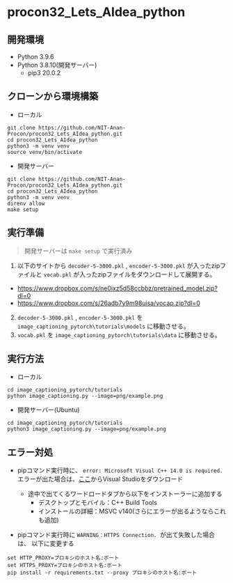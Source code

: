 # procon32_Lets_AIdea_python

## 開発環境
- Python 3.9.6
- Python 3.8.10(開発サーバー)
  - pip3 20.0.2
## クローンから環境構築

- ローカル

```
git clone https://github.com/NIT-Anan-Procon/procon32_Lets_AIdea_python.git
cd procon32_Lets_AIdea_python
python3 -m venv venv
source venv/bin/activate
```

- 開発サーバー

```
git clone https://github.com/NIT-Anan-Procon/procon32_Lets_AIdea_python.git
cd procon32_Lets_AIdea_python
python3 -m venv venv
direnv allow
make setup
```

## 実行準備

> 開発サーバーは `make setup` で実行済み

1. 以下のサイトから `decoder-5-3000.pkl` , `encoder-5-3000.pkl` が入ったzipファイルと `vocab.pkl` が入ったzipファイルをダウンロードして展開する。
  - https://www.dropbox.com/s/ne0ixz5d58ccbbz/pretrained_model.zip?dl=0
  - https://www.dropbox.com/s/26adb7y9m98uisa/vocap.zip?dl=0
2. `decoder-5-3000.pkl` , `encoder-5-3000.pkl` を `image_captioning_pytorch\tutorials\models` に移動させる。
3. `vocab.pkl` を `image_captioning_pytorch\tutorials\data` に移動させる。

## 実行方法

- ローカル

```
cd image_captioning_pytorch/tutorials
python image_captioning.py --image=png/example.png 
```

- 開発サーバー(Ubuntu)

```
cd image_captioning_pytorch/tutorials
python3 image_captioning.py --image=png/example.png 
```

## エラー対処  

- pipコマンド実行時に、 `error: Microsoft Visual C++ 14.0 is required.` エラーが出た場合は、[ここ](https://visualstudio.microsoft.com/ja/downloads/)からVisual Studioをダウンロード
  - 途中で出てくるワードロードタブから以下をインストーラーに追加する  
    - デスクトップとモバイル：C++ Build Tools  
    - インストールの詳細：MSVC v140(さらにエラーが出るようならこれも追加)  

- pipコマンド実行時に `WARNING：HTTPS Connection. `が出て失敗した場合は、 以下に変更する 
```
set HTTP_PROXY=プロキシのホスト名:ポート
set HTTPS_PROXY=プロキシのホスト名:ポート
pip install -r requirements.txt --proxy プロキシのホスト名:ポート
```
